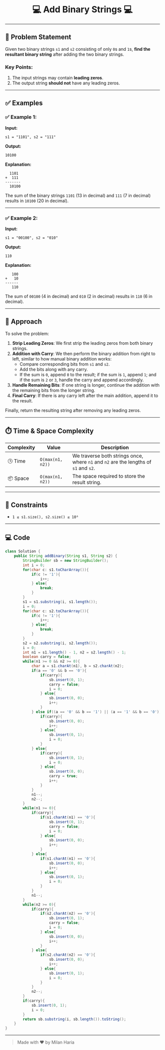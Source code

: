 <h1 align="center">💻 Add Binary Strings 💻</h1>

---

## 🧩 Problem Statement

Given two binary strings `s1` and `s2` consisting of only `0`s and `1`s, **find the resultant binary string** after adding the two binary strings.

### Key Points:

1. The input strings may contain **leading zeros**.
2. The output string **should not** have any leading zeros.

---

## ✅ Examples

### ✅ Example 1:
**Input:**  
```
s1 = "1101", s2 = "111"
```

**Output:**  
```
10100
```

**Explanation:**  
```
  1101
+  111
-------
  10100
```
The sum of the binary strings `1101` (13 in decimal) and `111` (7 in decimal) results in `10100` (20 in decimal).

---

### ✅ Example 2:
**Input:**  
```
s1 = "00100", s2 = "010"
```

**Output:**  
```
110
```

**Explanation:**  
```
   100
+   10
------
   110
```
The sum of `00100` (4 in decimal) and `010` (2 in decimal) results in `110` (6 in decimal).

---

## 🧠 Approach

To solve the problem:

1. **Strip Leading Zeros**: We first strip the leading zeros from both binary strings.
2. **Addition with Carry**: We then perform the binary addition from right to left, similar to how manual binary addition works:
   - Compare corresponding bits from `s1` and `s2`.
   - Add the bits along with any carry.
   - If the sum is `0`, append `0` to the result; if the sum is `1`, append `1`; and if the sum is `2` or `3`, handle the carry and append accordingly.
3. **Handle Remaining Bits**: If one string is longer, continue the addition with the remaining bits from the longer string.
4. **Final Carry**: If there is any carry left after the main addition, append it to the result.

Finally, return the resulting string after removing any leading zeros.

---

## ⏱️ Time & Space Complexity

| Complexity       | Value     | Description                                |
|------------------|-----------|--------------------------------------------|
| 🕒 Time           | `O(max(n1, n2))` | We traverse both strings once, where `n1` and `n2` are the lengths of `s1` and `s2`. |
| 📦 Space          | `O(max(n1, n2))` | The space required to store the result string. |

---

## 🎯 Constraints

- `1 ≤ s1.size(), s2.size() ≤ 10⁶`

---

## 💻 Code

```java
class Solution {
    public String addBinary(String s1, String s2) {
        StringBuilder sb = new StringBuilder();
        int i = 0;
        for(char c: s1.toCharArray()){
            if(c != '1'){
                i++;
            } else{
                break;
            }
        }
        s1 = s1.substring(i, s1.length());
        i = 0;
        for(char c: s2.toCharArray()){
            if(c != '1'){
                i++;
            } else{
                break;
            }
        }
        s2 = s2.substring(i, s2.length());
        i = 0;
        int n1 = s1.length() - 1, n2 = s2.length() - 1;
        boolean carry = false;
        while(n1 >= 0 && n2 >= 0){
            char a = s1.charAt(n1), b = s2.charAt(n2);
            if(a == '0' && b == '0'){
                if(carry){
                    sb.insert(0, 1);
                    carry = false;
                    i = 0;
                } else{
                    sb.insert(0, 0);
                    i++;
                }
            } else if((a == '0' && b == '1') || (a == '1' && b == '0')){
                if(carry){
                    sb.insert(0, 0);
                    i++;
                } else{
                    sb.insert(0, 1);
                    i = 0;
                }
            } else{
                if(carry){
                    sb.insert(0, 1);
                    i = 0;
                } else{
                    sb.insert(0, 0);
                    carry = true;
                    i++;
                }
            }
            n1--;
            n2--;
        }
        while(n1 >= 0){
            if(carry){
                if(s1.charAt(n1) == '0'){
                    sb.insert(0, 1);
                    carry = false;
                    i = 0;
                } else{
                    sb.insert(0, 0);
                    i++;
                }
            } else{
                if(s1.charAt(n1) == '0'){
                    sb.insert(0, 0);
                    i++;
                } else{
                    sb.insert(0, 1);
                    i = 0;
                }
            }
            n1--;
        }
        while(n2 >= 0){
            if(carry){
                if(s2.charAt(n2) == '0'){
                    sb.insert(0, 1);
                    carry = false;
                    i = 0;
                } else{
                    sb.insert(0, 0);
                    i++;
                }
            } else{
                if(s2.charAt(n2) == '0'){
                    sb.insert(0, 0);
                    i++;
                } else{
                    sb.insert(0, 1);
                    i = 0;
                }
            }
            n2--;
        }
        if(carry){
            sb.insert(0, 1);
            i = 0;
        }
        return sb.substring(i, sb.length()).toString();
    }
}
```

---


> Made with ❤️ by Milan Haria
